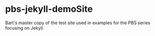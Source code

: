 # pbs-jekyll-demoSite
Bart's master copy of the test site used in examples for the PBS series focusing on Jekyll.
